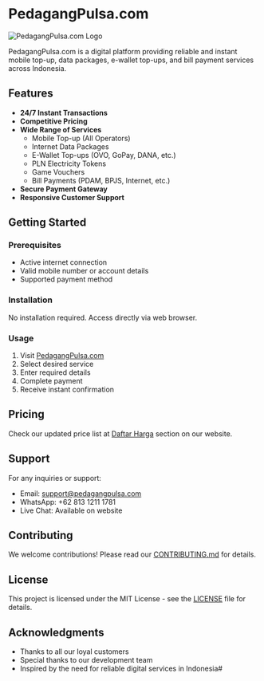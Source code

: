 # PedagangPulsa.com

![PedagangPulsa.com Logo](img/logo.svg)

PedagangPulsa.com is a digital platform providing reliable and instant mobile top-up, data packages, e-wallet top-ups, and bill payment services across Indonesia.

## Features

- **24/7 Instant Transactions**
- **Competitive Pricing**
- **Wide Range of Services**
  - Mobile Top-up (All Operators)
  - Internet Data Packages
  - E-Wallet Top-ups (OVO, GoPay, DANA, etc.)
  - PLN Electricity Tokens
  - Game Vouchers
  - Bill Payments (PDAM, BPJS, Internet, etc.)
- **Secure Payment Gateway**
- **Responsive Customer Support**

## Getting Started

### Prerequisites
- Active internet connection
- Valid mobile number or account details
- Supported payment method

### Installation
No installation required. Access directly via web browser.

### Usage
1. Visit [PedagangPulsa.com](https://www.pedagangpulsa.com)
2. Select desired service
3. Enter required details
4. Complete payment
5. Receive instant confirmation

## Pricing
Check our updated price list at [Daftar Harga](#daftar-harga) section on our website.

## Support
For any inquiries or support:
- Email: support@pedagangpulsa.com
- WhatsApp: +62 813 1211 1781
- Live Chat: Available on website

## Contributing
We welcome contributions! Please read our [CONTRIBUTING.md](CONTRIBUTING.md) for details.

## License
This project is licensed under the MIT License - see the [LICENSE](LICENSE) file for details.

## Acknowledgments
- Thanks to all our loyal customers
- Special thanks to our development team
- Inspired by the need for reliable digital services in Indonesia#